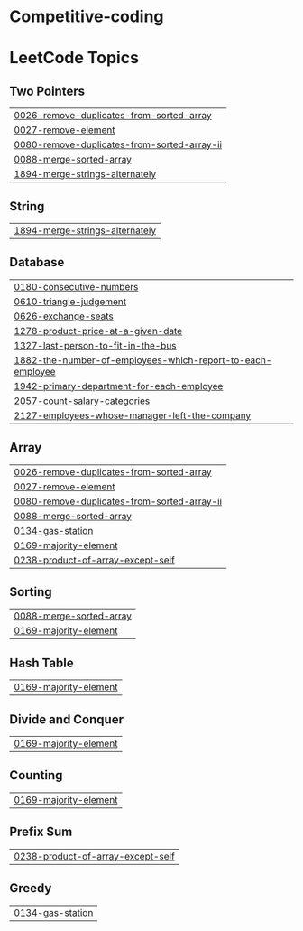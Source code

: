 # Competitive-coding
<!---LeetCode Topics Start-->
# LeetCode Topics
## Two Pointers
|  |
| ------- |
| [0026-remove-duplicates-from-sorted-array](https://github.com/shaikkarishma28/Competitive-coding/tree/master/0026-remove-duplicates-from-sorted-array) |
| [0027-remove-element](https://github.com/shaikkarishma28/Competitive-coding/tree/master/0027-remove-element) |
| [0080-remove-duplicates-from-sorted-array-ii](https://github.com/shaikkarishma28/Competitive-coding/tree/master/0080-remove-duplicates-from-sorted-array-ii) |
| [0088-merge-sorted-array](https://github.com/shaikkarishma28/Competitive-coding/tree/master/0088-merge-sorted-array) |
| [1894-merge-strings-alternately](https://github.com/shaikkarishma28/Competitive-coding/tree/master/1894-merge-strings-alternately) |
## String
|  |
| ------- |
| [1894-merge-strings-alternately](https://github.com/shaikkarishma28/Competitive-coding/tree/master/1894-merge-strings-alternately) |
## Database
|  |
| ------- |
| [0180-consecutive-numbers](https://github.com/shaikkarishma28/Competitive-coding/tree/master/0180-consecutive-numbers) |
| [0610-triangle-judgement](https://github.com/shaikkarishma28/Competitive-coding/tree/master/0610-triangle-judgement) |
| [0626-exchange-seats](https://github.com/shaikkarishma28/Competitive-coding/tree/master/0626-exchange-seats) |
| [1278-product-price-at-a-given-date](https://github.com/shaikkarishma28/Competitive-coding/tree/master/1278-product-price-at-a-given-date) |
| [1327-last-person-to-fit-in-the-bus](https://github.com/shaikkarishma28/Competitive-coding/tree/master/1327-last-person-to-fit-in-the-bus) |
| [1882-the-number-of-employees-which-report-to-each-employee](https://github.com/shaikkarishma28/Competitive-coding/tree/master/1882-the-number-of-employees-which-report-to-each-employee) |
| [1942-primary-department-for-each-employee](https://github.com/shaikkarishma28/Competitive-coding/tree/master/1942-primary-department-for-each-employee) |
| [2057-count-salary-categories](https://github.com/shaikkarishma28/Competitive-coding/tree/master/2057-count-salary-categories) |
| [2127-employees-whose-manager-left-the-company](https://github.com/shaikkarishma28/Competitive-coding/tree/master/2127-employees-whose-manager-left-the-company) |
## Array
|  |
| ------- |
| [0026-remove-duplicates-from-sorted-array](https://github.com/shaikkarishma28/Competitive-coding/tree/master/0026-remove-duplicates-from-sorted-array) |
| [0027-remove-element](https://github.com/shaikkarishma28/Competitive-coding/tree/master/0027-remove-element) |
| [0080-remove-duplicates-from-sorted-array-ii](https://github.com/shaikkarishma28/Competitive-coding/tree/master/0080-remove-duplicates-from-sorted-array-ii) |
| [0088-merge-sorted-array](https://github.com/shaikkarishma28/Competitive-coding/tree/master/0088-merge-sorted-array) |
| [0134-gas-station](https://github.com/shaikkarishma28/Competitive-coding/tree/master/0134-gas-station) |
| [0169-majority-element](https://github.com/shaikkarishma28/Competitive-coding/tree/master/0169-majority-element) |
| [0238-product-of-array-except-self](https://github.com/shaikkarishma28/Competitive-coding/tree/master/0238-product-of-array-except-self) |
## Sorting
|  |
| ------- |
| [0088-merge-sorted-array](https://github.com/shaikkarishma28/Competitive-coding/tree/master/0088-merge-sorted-array) |
| [0169-majority-element](https://github.com/shaikkarishma28/Competitive-coding/tree/master/0169-majority-element) |
## Hash Table
|  |
| ------- |
| [0169-majority-element](https://github.com/shaikkarishma28/Competitive-coding/tree/master/0169-majority-element) |
## Divide and Conquer
|  |
| ------- |
| [0169-majority-element](https://github.com/shaikkarishma28/Competitive-coding/tree/master/0169-majority-element) |
## Counting
|  |
| ------- |
| [0169-majority-element](https://github.com/shaikkarishma28/Competitive-coding/tree/master/0169-majority-element) |
## Prefix Sum
|  |
| ------- |
| [0238-product-of-array-except-self](https://github.com/shaikkarishma28/Competitive-coding/tree/master/0238-product-of-array-except-self) |
## Greedy
|  |
| ------- |
| [0134-gas-station](https://github.com/shaikkarishma28/Competitive-coding/tree/master/0134-gas-station) |
<!---LeetCode Topics End-->